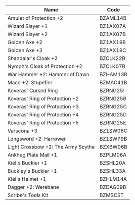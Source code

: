 | Name                               | Code     |
| ---------------------------------- | -------- |
| Amulet of Protection +2            | BZAML14B |
| Wizard Slayer +1                   | BZ1AX07A |
| Wizard Slayer +2                   | BZ1AX07B |
| Golden Axe +2                      | BZ1AX19B |
| Golden Axe +3                      | BZ1AX19C |
| Shandalar's Cloak +2               | BZCLK22B |
| Nymph's Cloak of Protection +2     | BZCLK07B |
| War Hammer +2: Hammer of Dawn      | BZHAM13B |
| Mace +2: Stupefier                 | BZMAC41B |
| Koveras' Cursed Ring               | BZRNG25! |
| Koveras' Ring of Protection +2     | BZRNG25B |
| Koveras' Ring of Protection +3     | BZRNG25C |
| Koveras' Ring of Protection +4     | BZRNG25D |
| Koveras' Ring of Protection +5     | BZRNG25E |
| Varscona +3                        | BZ1SW06C |
| Longsword +2: Harrower             | BZ1SW79B |
| Light Crossbow +2: The Army Scythe | BZXBW06B |
| Ankheg Plate Mail +1               | BZPLM06A |
| Kiel's Buckler +1                  | BZSHL20A |
| Buckley's Buckler +1               | BZSHL33A |
| Kiel's Helmet +1                   | BZHLM14A |
| Dagger +2: Werebane                | BZDAG09B |
| Scribe's Tools Kit                 | BZMSCST  |
